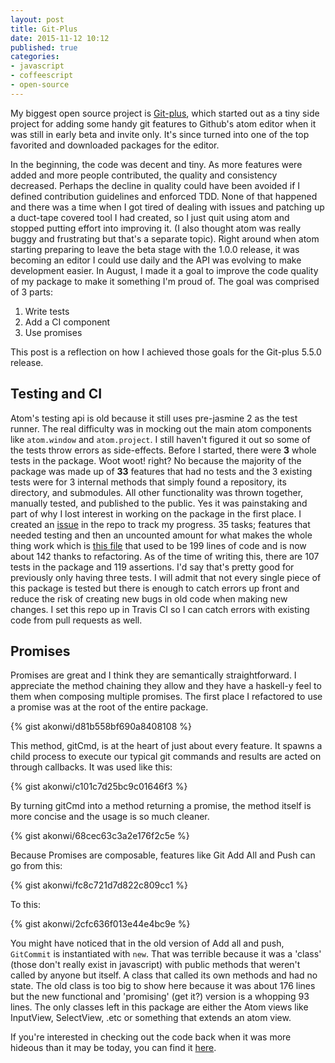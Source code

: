 ```yaml
---
layout: post
title: Git-Plus
date: 2015-11-12 10:12
published: true
categories:
- javascript
- coffeescript
- open-source
---
```


My biggest open source project is [Git-plus](http://atom.io/packages/git-plus), which started out as a tiny
side project for adding some handy git features to Github's atom editor when it was still in early beta and invite only.
It's since turned into one of the top favorited and downloaded packages for the editor.

In the beginning, the code was decent and tiny. As more features were added and more people contributed, the
quality and consistency decreased. Perhaps the decline in quality could have been avoided if I defined contribution
guidelines and enforced TDD. None of that happened and there was a time when I got tired of dealing with issues and patching
up a duct-tape covered tool I had created, so I just quit using atom and stopped putting effort into improving it.
(I also thought atom was really buggy and frustrating but that's a separate topic).
Right around when atom starting preparing to leave the beta stage with the 1.0.0 release, it was becoming an editor I could use daily and the API was evolving to make development easier. In August, I made it a goal to improve the code quality of my
package to make it something I'm proud of. The goal was comprised of 3 parts:

1. Write tests
3. Add a CI component
2. Use promises

This post is a reflection on how I achieved those goals for the Git-plus 5.5.0 release.

## Testing and CI
Atom's testing api is old because it still uses pre-jasmine 2 as the test runner. The real difficulty was in mocking out
the main atom components like `atom.window` and `atom.project`. I still haven't figured it out so some of the
tests throw errors as side-effects. Before I started, there were __3__ whole tests in the package. Woot woot! right?
No because the majority of the package was made up of __33__ features that had no tests and the 3 existing tests were for
3 internal methods that simply found a repository, its directory, and submodules. All other functionality was
thrown together, manually tested, and published to the public. Yes it was painstaking and part of why I lost interest
in working on the package in the first place. I created an [issue](https://github.com/akonwi/git-plus/issues/273) in the repo
to track my progress. 35 tasks; features that needed testing and then an uncounted amount for what makes the whole thing work
which is [this file](https://github.com/akonwi/git-plus/blob/97cbfbeb506c5c4e11b1ae6c5fbd40e20ce30319/lib%2Fgit.coffee) that
used to be 199 lines of code and is now about 142 thanks to refactoring. As of the time of writing this, there are 107 tests
in the package and 119 assertions. I'd say that's pretty good for previously only having three tests. I will admit that not
every single piece of this package is tested but there is enough to catch errors up front and reduce the risk of creating new
bugs in old code when making new changes. I set this repo up in Travis CI so I can catch errors with existing code from pull requests as well.

## Promises
Promises are great and I think they are semantically straightforward. I appreciate the method chaining they allow and they have
a haskell-y feel to them when composing multiple promises. The first place I refactored to use a promise was at the root of the entire package.

{% gist akonwi/d81b558bf690a8408108 %}

This method, gitCmd, is at the heart of just about every feature. It spawns a child process to execute our typical git commands and
results are acted on through callbacks. It was used like this:

{% gist akonwi/c101c7d25bc9c01646f3 %}

By turning gitCmd into a method returning a promise, the method itself is more concise and the usage is so much cleaner.

{% gist akonwi/68cec63c3a2e176f2c5e %}

Because Promises are composable, features like Git Add All and Push can go from this:

{% gist akonwi/fc8c721d7d822c809cc1 %}

To this:

{% gist akonwi/2cfc636f013e44e4bc9e %}

You might have noticed that in the old version of Add all and push, `GitCommit` is instantiated with `new`. That was terrible
because it was a 'class' (those don't really exist in javascript) with public methods that weren't called by anyone but itself. A class that called its own methods and
had no state. The old class is too big to show here because it was about 176 lines but the new functional and 'promising' (get it?)
version is a whopping 93 lines. The only classes left in this package are either the Atom views like InputView, SelectView, .etc or something that extends an atom view.

If you're interested in checking out the code back when it was more hideous than it may be today, you can find it [here](https://github.com/akonwi/git-plus/tree/97cbfbeb506c5c4e11b1ae6c5fbd40e20ce30319).
